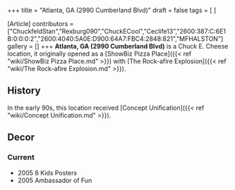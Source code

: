 +++
title = "Atlanta, GA (2990 Cumberland Blvd)"
draft = false
tags = [ ]

[Article]
contributors = ["ChuckfeldStan","Rexburg090","ChuckECool","Ceclife13","2600:387:C:6E1B:0:0:0:2","2600:4040:5A0E:D900:64A7:FBC4:2848:821","MFHALSTON"]
gallery = []
+++
**Atlanta, GA (2990 Cumberland Blvd)** is a Chuck E. Cheese location, it originally opened as a [ShowBiz Pizza Place]({{< ref "wiki/ShowBiz Pizza Place.md" >}}) with [The Rock-afire Explosion]({{< ref "wiki/The Rock-afire Explosion.md" >}}).

## History ##
In the early 90s, this location received [Concept Unification]({{< ref "wiki/Concept Unification.md" >}}).

## Decor ##

### Current ###

* 2005 8 Kids Posters
* 2005 Ambassador of Fun